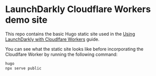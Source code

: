 # LaunchDarkly Cloudflare Workers demo site

This repo contains the basic Hugo static site used in the [Using LaunchDarkly with Cloudlfare Workers](https://docs.launchdarkly.com/guides/infrastructure/cloudflare-workers) guide.

You can see what the static site looks like before incorporating the Cloudlfare Worker by running the following command:

```sh
hugo
npx serve public
```
